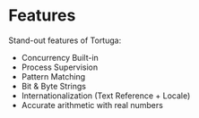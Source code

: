 # Features
Stand-out features of Tortuga:
- Concurrency Built-in
- Process Supervision
- Pattern Matching
- Bit & Byte Strings
- Internationalization (Text Reference + Locale)
- Accurate arithmetic with real numbers